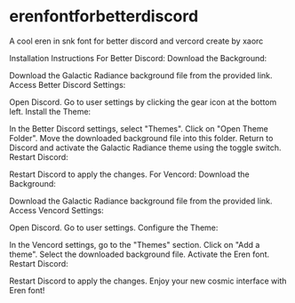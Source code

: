 # erenfontforbetterdiscord
A cool eren in snk font for better discord and vercord create by xaorc

Installation Instructions
For Better Discord:
Download the Background:

Download the Galactic Radiance background file from the provided link.
Access Better Discord Settings:

Open Discord.
Go to user settings by clicking the gear icon at the bottom left.
Install the Theme:

In the Better Discord settings, select "Themes".
Click on "Open Theme Folder".
Move the downloaded background file into this folder.
Return to Discord and activate the Galactic Radiance theme using the toggle switch.
Restart Discord:

Restart Discord to apply the changes.
For Vencord:
Download the Background:

Download the Galactic Radiance background file from the provided link.
Access Vencord Settings:

Open Discord.
Go to user settings.
Configure the Theme:

In the Vencord settings, go to the "Themes" section.
Click on "Add a theme".
Select the downloaded background file.
Activate the Eren font.
Restart Discord:

Restart Discord to apply the changes.
Enjoy your new cosmic interface with Eren font!
